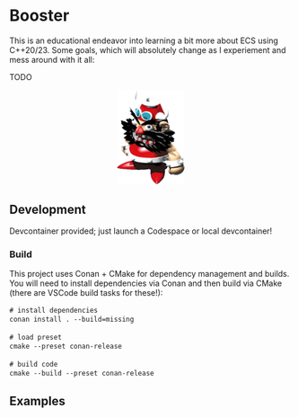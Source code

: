# Booster

This is an educational endeavor into learning a bit more about ECS using C++20/23. Some goals, which will absolutely change as I experiement and mess around with it all:

TODO

<center><img src="booster.png" width="120"></center>

## Development

Devcontainer provided; just launch a Codespace or local devcontainer!

### Build

This project uses Conan + CMake for dependency management and builds. You will need to install dependencies via Conan and then build via CMake (there are VSCode build tasks for these!):

```shell
# install dependencies
conan install . --build=missing

# load preset
cmake --preset conan-release

# build code
cmake --build --preset conan-release
```

## Examples
